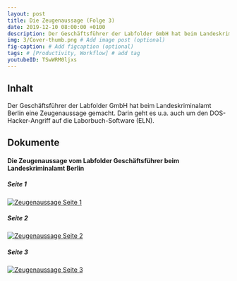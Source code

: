 ```yaml
---
layout: post
title: Die Zeugenaussage (Folge 3)
date: 2019-12-10 08:00:00 +0100
description: Der Geschäftsführer der Labfolder GmbH hat beim Landeskriminalamt Berlin eine Zeugenaussage gemacht. Darin geht es u.a. auch um den DOS-Hacker-Angriff auf die Laborbuch-Software (ELN).
img: 3/Cover-thumb.png # Add image post (optional)
fig-caption: # Add figcaption (optional)
tags: # [Productivity, Workflow] # add tag
youtubeID: TSwWRM0ljxs
---
```


## Inhalt

Der Geschäftsführer der Labfolder GmbH hat beim Landeskriminalamt Berlin eine Zeugenaussage gemacht. Darin geht es u.a. auch um den DOS-Hacker-Angriff auf die Laborbuch-Software (ELN).

## Dokumente

#### Die Zeugenaussage vom Labfolder Geschäftsführer beim Landeskriminalamt Berlin

##### Seite 1
<a href="{{site.baseurl}}/assets/img/3/Zeugenaussage-Seite-1.png" target="_blank">
  <img src="{{site.baseurl}}/assets/img/3/Zeugenaussage-Seite-1.png" alt="Zeugenaussage Seite 1" title="Seite 1" class="image-link" />
</a>

##### Seite 2
<a href="{{site.baseurl}}/assets/img/3/Zeugenaussage-Seite-2.png" target="_blank">
  <img src="{{site.baseurl}}/assets/img/3/Zeugenaussage-Seite-2.png" alt="Zeugenaussage Seite 2" title="Seite 2" class="image-link" />
</a>

##### Seite 3
<a href="{{site.baseurl}}/assets/img/3/Zeugenaussage-Seite-3.png" target="_blank">
  <img src="{{site.baseurl}}/assets/img/3/Zeugenaussage-Seite-3.png" alt="Zeugenaussage Seite 3" title="Seite 3" class="image-link" />
</a>
